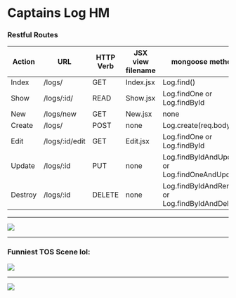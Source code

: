 # Captains Log HM

### Restful Routes 

Action | URL | HTTP Verb | JSX view filename | mongoose method 
--- | --- | --- | --- |--- 
Index | /logs/ | GET | Index.jsx | Log.find() | Log.find()
Show | /logs/:id/ | READ | Show.jsx | Log.findOne or Log.findById | 
New | /logs/new | GET | New.jsx | none | 
Create | /logs/ | POST | none | Log.create(req.body) | 
Edit | /logs/:id/edit | GET | Edit.jsx | Log.findOne or Log.findById | 
Update | /logs/:id | PUT | none | Log.findByIdAndUpdate or Log.findOneAndUpdate | 
Destroy | /logs/:id | DELETE | none | Log.findByIdAndRemove or Log.findByIdAndDelete | 

---

![](https://i.imgflip.com/2kvyk8.jpg)

---

### Funniest TOS Scene lol:
![](https://i.pinimg.com/736x/2f/e2/b8/2fe2b8a535c76eeb172b41e9421e59e7--star-treck-superwholock.jpg)

---
![](https://i.imgflip.com/2174sq.jpg)